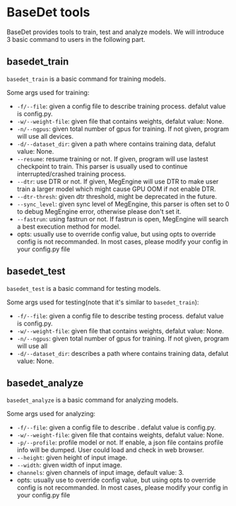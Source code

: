 # BaseDet tools
BaseDet provides tools to train, test and analyze models. We will introduce 3 basic command to users in the following part.

## basedet_train
`basedet_train` is a basic command for training models.

Some args used for training:
* `-f/--file`: given a config file to describe training process. defalut value is config.py.
* `-w/--weight-file`:  given file that contains weights, defalut value: None.
* `-n/--ngpus`: given total number of gpus for training. If not given, program will use all devices.
* `-d/--dataset_dir`: given a path where contains training data, defalut value: None.
*  `--resume`: resume training or not. If given, program will use lastest checkpoint to train. This parser is usually used to continue interrupted/crashed training process.
*  `--dtr`: use DTR or not. If given, MegEngine will use DTR to make user train a larger model which might cause GPU OOM if not enable DTR.
*  `--dtr-thresh`: given dtr threshold, might be deprecated in the future.
*  `--sync_level`: given sync level of MegEngine, this parser is often set to 0 to debug MegEngine error, otherwise please don't set it.
*  `--fastrun`: using fastrun or not. If fastrun is open, MegEngine will search a best execution method for model.
* opts: usually use to override config value, but using opts to override config is not recommanded. In most cases, please modify your config in your config.py file

## basedet_test
`basedet_test` is a basic command for testing models.

Some args used for testing(note that it's similar to `basedet_train`):
* `-f/--file`: given a config file to describe testing process. defalut value is config.py.
* `-w/--weight-file`:  given file that contains weights, defalut value: None.
* `-n/--ngpus`: given total number of gpus for training. If not given, program will use all
* `-d/--dataset_dir`: describes a path where contains training data, defalut value: None.

## basedet_analyze
`basedet_analyze` is a basic command for analyzing models.

Some  args used for analyzing:

* `-f/--file`: given a config file to describe . defalut value is config.py.
* `-w/--weight-file`:  given file that contains weights, defalut value: None.
* `-p/--profile`: profile model or not. If enable, a json file contains profile info will be dumped. User could load and check in web browser.
* `--height`: given height of input image.
* `--width`: given width of input image.
* `channels`: given channels of input image, default value: 3.
* opts: usually use to override config value, but using opts to override config is not recommanded. In most cases, please modify your config in your config.py file
